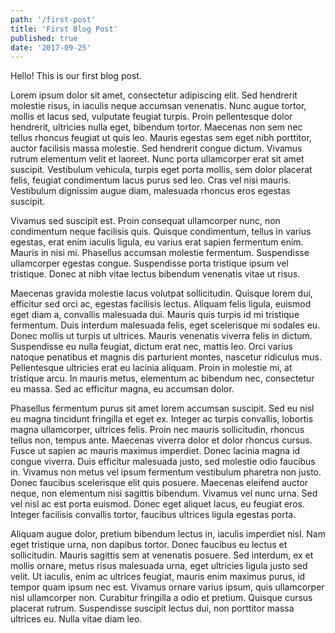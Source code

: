 ```yaml
---
path: '/first-post'
title: 'First Blog Post'
published: true
date: '2017-09-25'
---
```


Hello! This is our first blog post.

Lorem ipsum dolor sit amet, consectetur adipiscing elit. Sed hendrerit molestie risus, in iaculis neque accumsan venenatis. Nunc augue tortor, mollis et lacus sed, vulputate feugiat turpis. Proin pellentesque dolor hendrerit, ultricies nulla eget, bibendum tortor. Maecenas non sem nec tellus rhoncus feugiat ut quis leo. Mauris egestas sem eget nibh porttitor, auctor facilisis massa molestie. Sed hendrerit congue dictum. Vivamus rutrum elementum velit et laoreet. Nunc porta ullamcorper erat sit amet suscipit. Vestibulum vehicula, turpis eget porta mollis, sem dolor placerat felis, feugiat condimentum lacus purus sed leo. Cras vel nisi mauris. Vestibulum dignissim augue diam, malesuada rhoncus eros egestas suscipit.

Vivamus sed suscipit est. Proin consequat ullamcorper nunc, non condimentum neque facilisis quis. Quisque condimentum, tellus in varius egestas, erat enim iaculis ligula, eu varius erat sapien fermentum enim. Mauris in nisi mi. Phasellus accumsan molestie fermentum. Suspendisse ullamcorper egestas congue. Suspendisse porta tristique ipsum vel tristique. Donec at nibh vitae lectus bibendum venenatis vitae ut risus.

Maecenas gravida molestie lacus volutpat sollicitudin. Quisque lorem dui, efficitur sed orci ac, egestas facilisis lectus. Aliquam felis ligula, euismod eget diam a, convallis malesuada dui. Mauris quis turpis id mi tristique fermentum. Duis interdum malesuada felis, eget scelerisque mi sodales eu. Donec mollis ut turpis ut ultrices. Mauris venenatis viverra felis in dictum. Suspendisse eu nulla feugiat, dictum erat nec, mattis leo. Orci varius natoque penatibus et magnis dis parturient montes, nascetur ridiculus mus. Pellentesque ultricies erat eu lacinia aliquam. Proin in molestie mi, at tristique arcu. In mauris metus, elementum ac bibendum nec, consectetur eu massa. Sed ac efficitur magna, eu accumsan dolor.

Phasellus fermentum purus sit amet lorem accumsan suscipit. Sed eu nisl eu magna tincidunt fringilla et eget ex. Integer ac turpis convallis, lobortis magna ullamcorper, ultrices felis. Proin nec mauris sollicitudin, rhoncus tellus non, tempus ante. Maecenas viverra dolor et dolor rhoncus cursus. Fusce ut sapien ac mauris maximus imperdiet. Donec lacinia magna id congue viverra. Duis efficitur malesuada justo, sed molestie odio faucibus in. Vivamus non metus vel ipsum fermentum vestibulum pharetra non justo. Donec faucibus scelerisque elit quis posuere. Maecenas eleifend auctor neque, non elementum nisi sagittis bibendum. Vivamus vel nunc urna. Sed vel nisl ac est porta euismod. Donec eget aliquet lacus, eu feugiat eros. Integer facilisis convallis tortor, faucibus ultrices ligula egestas porta.

Aliquam augue dolor, pretium bibendum lectus in, iaculis imperdiet nisl. Nam eget tristique urna, non dapibus tortor. Donec faucibus eu lectus et sollicitudin. Mauris sagittis sem at venenatis posuere. Sed interdum, ex et mollis ornare, metus risus malesuada urna, eget ultricies ligula justo sed velit. Ut iaculis, enim ac ultrices feugiat, mauris enim maximus purus, id tempor quam ipsum nec est. Vivamus ornare varius ipsum, quis ullamcorper nisl ullamcorper non. Curabitur fringilla a odio et pretium. Quisque cursus placerat rutrum. Suspendisse suscipit lectus dui, non porttitor massa ultrices eu. Nulla vitae diam leo.